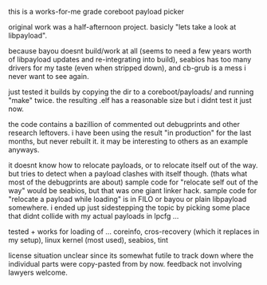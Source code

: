 
this is a works-for-me grade coreboot payload picker

original work was a half-afternoon project.
basicly "lets take a look at libpayload". 

because bayou doesnt build/work at all (seems to need a few years worth of libpayload updates and re-integrating into build), 
seabios has too many drivers for my taste (even when stripped down), 
and cb-grub is a mess i never want to see again.

just tested it builds by copying the dir to a coreboot/payloads/ and running "make" twice.
the resulting .elf has a reasonable size but i didnt test it just now.

the code contains a bazillion of commented out debugprints and other research leftovers.
i have been using the result "in production" for the last months, but never rebuilt it.
it may be interesting to others as an example anyways. 

it doesnt know how to relocate payloads, or to relocate itself out of the way. 
but tries to detect when a payload clashes with itself though. 
(thats what most of the debugprints are about) 
sample code for "relocate self out of the way" would be seabios, but that was one giant linker hack. 
sample code for "relocate a payload while loading" is in FILO or bayou or plain libpayload somewhere.
i ended up just sidestepping the topic by picking some place that didnt collide with my actual payloads in lpcfg ... 

tested + works for loading of ... coreinfo, cros-recovery (which it replaces in my setup), linux kernel (most used), seabios, tint 

license situation unclear since its somewhat futile to track down where the individual parts were copy-pasted from by now.
feedback not involving lawyers welcome.

